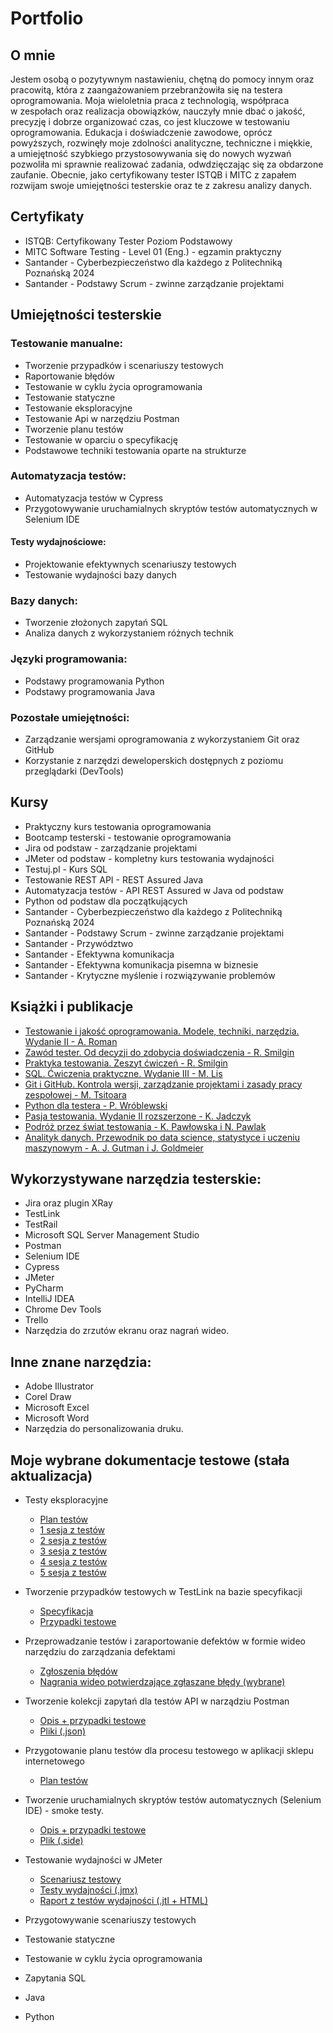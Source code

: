 # Portfolio

## O mnie

Jestem osobą o pozytywnym nastawieniu, chętną do pomocy innym oraz pracowitą, która z zaangażowaniem przebranżowiła się na testera oprogramowania. Moja wieloletnia praca z technologią, współpraca w zespołach oraz realizacja obowiązków, nauczyły mnie dbać o jakość, precyzję i dobrze organizować czas, co jest kluczowe w testowaniu oprogramowania. Edukacja i doświadczenie zawodowe, oprócz powyższych, rozwinęły moje zdolności analityczne, techniczne i miękkie, a umiejętność szybkiego przystosowywania się do nowych wyzwań pozwoliła mi sprawnie realizować zadania, odwdzięczając się za obdarzone zaufanie. Obecnie, jako certyfikowany tester ISTQB i MITC z zapałem rozwijam swoje umiejętności testerskie oraz te z zakresu analizy danych.

## Certyfikaty

* ISTQB: Certyfikowany Tester Poziom Podstawowy
* MITC Software Testing - Level 01 (Eng.) - egzamin praktyczny
* Santander - Cyberbezpieczeństwo dla każdego z Politechniką Poznańską 2024
* Santander - Podstawy Scrum - zwinne zarządzanie projektami

## Umiejętności testerskie

### Testowanie manualne:
* Tworzenie przypadków i scenariuszy testowych 
* Raportowanie błędów
* Testowanie w cyklu życia oprogramowania
* Testowanie statyczne
* Testowanie eksploracyjne
* Testowanie Api w narzędziu Postman
* Tworzenie planu testów
* Testowanie w oparciu o specyfikację
* Podstawowe techniki testowania oparte na strukturze

### Automatyzacja testów:
* Automatyzacja testów w Cypress
* Przygotowywanie uruchamialnych skryptów testów automatycznych w Selenium IDE

#### Testy wydajnościowe:
* Projektowanie efektywnych scenariuszy testowych
* Testowanie wydajności bazy danych

### Bazy danych:
* Tworzenie złożonych zapytań SQL
* Analiza danych z wykorzystaniem różnych technik

### Języki programowania:
* Podstawy programowania Python
* Podstawy programowania Java

### Pozostałe umiejętności:
* Zarządzanie wersjami oprogramowania z wykorzystaniem Git oraz GitHub
* Korzystanie z narzędzi deweloperskich dostępnych z poziomu przeglądarki (DevTools)

## Kursy 

* Praktyczny kurs testowania oprogramowania
* Bootcamp testerski - testowanie oprogramowania
* Jira od podstaw - zarządzanie projektami
* JMeter od podstaw - kompletny kurs testowania wydajności
* Testuj.pl - Kurs SQL
* Testowanie REST API - REST Assured Java
* Automatyzacja testów - API REST Assured w Java od podstaw
* Python od podstaw dla początkujących
* Santander - Cyberbezpieczeństwo dla każdego z Politechniką Poznańską 2024
* Santander - Podstawy Scrum - zwinne zarządzanie projektami
* Santander - Przywództwo
* Santander - Efektywna komunikacja
* Santander - Efektywna komunikacja pisemna w biznesie
* Santander - Krytyczne myślenie i rozwiązywanie problemów

## Książki i publikacje

* [Testowanie i jakość oprogramowania. Modele, techniki, narzędzia. Wydanie II - A. Roman](https://ksiegarnia.pwn.pl/Testowanie-i-jakosc-oprogramowania.,958393708,p.html?srsltid=AfmBOor6BAL774TWFhI_pzoe-W-Pyv8elv40Kbaaymn5nNJ9KdrZi2gt)
* [Zawód tester. Od decyzji do zdobycia doświadczenia - R. Smilgin](https://ksiegarnia.pwn.pl/Zawod-tester,750906499,p.html)
* [Praktyka testowania. Zeszyt ćwiczeń - R. Smilgin](https://ksiegarnia.pwn.pl/Praktyka-testowania,847295499,p.html?srsltid=AfmBOorbKDLaF0fb9P30pLSziSvsTkyx3-hoPVrmkpzkpeebghQrg6WC)
* [SQL. Ćwiczenia praktyczne. Wydanie III - M. Lis](https://helion.pl/ksiazki/sql-cwiczenia-praktyczne-wydanie-iii-marcin-lis,cwsql3.htm#format/e)
* [Git i GitHub. Kontrola wersji, zarządzanie projektami i zasady pracy zespołowej - M. Tsitoara](https://helion.pl/ksiazki/git-i-github-kontrola-wersji-zarzadzanie-projektami-i-zasady-pracy-zespolowej-mariot-tsitoara,wprgit.htm#format/d)
* [Python dla testera - P. Wróblewski](https://helion.pl/ksiazki/python-dla-testera-piotr-wroblewski,pyttes.htm#format/d)
* [Pasja testowania. Wydanie II rozszerzone - K. Jadczyk](https://helion.pl/ksiazki/pasja-testowania-wydanie-ii-rozszerzone-krzysztof-jadczyk,paste2.htm#format/d)
* [Podróż przez świat testowania - K. Pawłowska i N. Pawlak](https://www.empik.com/podroz-przez-swiat-testowania-natalia-pawlak-karolina-pawlowska,p1458880130,ebooki-i-mp3-p)
* [Analityk danych. Przewodnik po data science, statystyce i uczeniu maszynowym - A. J. Gutman i J. Goldmeier](https://helion.pl/ksiazki/analityk-danych-przewodnik-po-data-science-statystyce-i-uczeniu-maszynowym-alex-j-gutman-jordan-goldmeier,dascbi.htm#format/d)

## Wykorzystywane narzędzia testerskie:

* Jira oraz plugin XRay
* TestLink
* TestRail
* Microsoft SQL Server Management Studio
* Postman
* Selenium IDE
* Cypress
* JMeter
* PyCharm
* IntelliJ IDEA
* Chrome Dev Tools
* Trello
* Narzędzia do zrzutów ekranu oraz nagrań wideo.

## Inne znane narzędzia:

* Adobe Illustrator
* Corel Draw
* Microsoft Excel
* Microsoft Word
* Narzędzia do personalizowania druku.

## Moje wybrane dokumentacje testowe (stała aktualizacja)

* Testy eksploracyjne
  * [Plan testów](https://github.com/MaciejR-QA/portfolio/tree/master/pliki/testy_eksploracyjne/plan_testów/) 
  * [1 sesja z testów](https://github.com/MaciejR-QA/portfolio/tree/master/pliki/testy_eksploracyjne/1_sesja/)
  * [2 sesja z testów](https://github.com/MaciejR-QA/portfolio/tree/master/pliki/testy_eksploracyjne/2_sesja/)
  * [3 sesja z testów](https://github.com/MaciejR-QA/portfolio/tree/master/pliki/testy_eksploracyjne/3_sesja/)
  * [4 sesja z testów](https://github.com/MaciejR-QA/portfolio/tree/master/pliki/testy_eksploracyjne/4_sesja/)
  * [5 sesja z testów](https://github.com/MaciejR-QA/portfolio/tree/master/pliki/testy_eksploracyjne/5_sesja/)

* Tworzenie przypadków testowych w TestLink na bazie specyfikacji
  * [Specyfikacja](https://github.com/MaciejR-QA/portfolio/tree/master/pliki/przypadki_testowe_TestLink/specyfikacja/)
  * [Przypadki testowe](https://github.com/MaciejR-QA/portfolio/tree/master/pliki/przypadki_testowe_TestLink/)
  
* Przeprowadzanie testów i zaraportowanie defektów w formie wideo narzędziu do zarządzania defektami
  * [Zgłoszenia błędów](https://github.com/MaciejR-QA/portfolio/tree/master/pliki/defekty_wideo/zgłoszenia_błędów/)
  * [Nagrania wideo potwierdzające zgłaszane błędy (wybrane)](https://github.com/MaciejR-QA/portfolio/tree/master/pliki/defekty_wideo/)

* Tworzenie kolekcji zapytań dla testów API w narządziu Postman
  * [Opis + przypadki testowe](https://github.com/MaciejR-QA/portfolio/tree/master/pliki/skrypt_Postman/)
  * [Pliki (.json)](https://github.com/MaciejR-QA/portfolio/tree/master/pliki/skrypt_Postman/)

* Przygotowanie planu testów dla procesu testowego w aplikacji sklepu internetowego
  * [Plan testów](https://github.com/MaciejR-QA/portfolio/tree/master/pliki/plan_testów/)

* Tworzenie uruchamialnych skryptów testów automatycznych (Selenium IDE) - smoke testy.
  * [Opis + przypadki testowe](https://github.com/MaciejR-QA/portfolio/tree/master/pliki/skrypt_Selenium/)
  * [Plik (.side)](https://github.com/MaciejR-QA/portfolio/tree/master/pliki/skrypt_Selenium)

* Testowanie wydajności w JMeter
  * [Scenariusz testowy](https://github.com/MaciejR-QA/portfolio/tree/master/pliki/testy_wydajności_JMeter/scenariusz/)
  * [Testy wydajności (.jmx)](https://github.com/MaciejR-QA/portfolio/tree/master/pliki//testy_wydajności_JMeter/testy/)
  * [Raport z testów wydajności (.jtl + HTML)](https://github.com/MaciejR-QA/portfolio/tree/master/pliki//testy_wydajności_JMeter/raport)

* Przygotowywanie scenariuszy testowych
* Testowanie statyczne
* Testowanie w cyklu życia oprogramowania
* Zapytania SQL
* Java
* Python